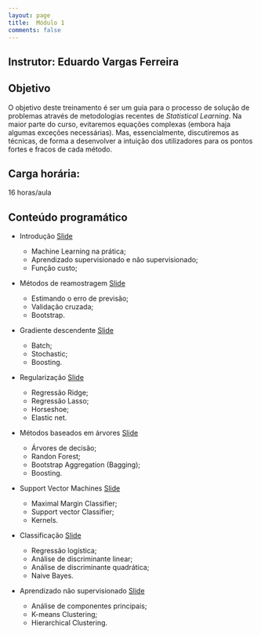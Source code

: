 ```yaml
---
layout: page
title:  Módulo 1
comments: false
---
```

## Instrutor: Eduardo Vargas Ferreira

## Objetivo

O objetivo deste treinamento é ser um guia para o processo de solução de problemas através de metodologias recentes de *Statistical Learning*. Na maior parte do curso, evitaremos equações complexas (embora haja algumas exceções necessárias). Mas, essencialmente, discutiremos as técnicas, de forma a desenvolver a intuição dos utilizadores para os pontos fortes e fracos de cada método.

## Carga horária: 
16 horas/aula

## Conteúdo programático

   - Introdução [Slide]() 
       * Machine Learning na prática;
       * Aprendizado supervisionado e não supervisionado;
       * Função custo;
       
   - Métodos de reamostragem [Slide]() 
       * Estimando o erro de previsão;
       * Validação cruzada;
       * Bootstrap.
       
   - Gradiente descendente [Slide]()
       * Batch; 
       * Stochastic; 
       * Boosting.
       
   - Regularização [Slide]()
       * Regressão Ridge;
       * Regressão Lasso;
       * Horseshoe;
       * Elastic net.
   
   - Métodos baseados em árvores [Slide]() 
       * Árvores de decisão;
       * Randon Forest;
       * Bootstrap Aggregation (Bagging);
       * Boosting.
     
   - Support Vector Machines [Slide]()
       * Maximal Margin Classifier;
       * Support vector Classifier;
       * Kernels.
   
   - Classificação [Slide]()
       * Regressão logística;
       * Análise de discriminante linear; 
       * Análise de discriminante quadrática;
       * Naive Bayes.
   
   - Aprendizado não supervisionado [Slide]() 
       * Análise de componentes principais;
       * K-means Clustering;
       * Hierarchical Clustering. 
       
   
